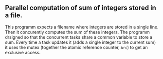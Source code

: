 ## Parallel computation of sum of integers stored in a file.

This programm expects a filename where integers are stored in a single line.
Then it concurently computes the sum of these integers. The programm drsigned so that the concurrent tasks share a common variable to store a sum. Every time a task updates it (adds a single integer to the current sum) it uses the mutex (together the atomic reference counter, `Arc`) to get an exclusive access.